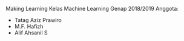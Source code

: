Making Learning
Kelas Machine Learning Genap 2018/2019
Anggota:
- Tatag Aziz Prawiro
- M.F. Hafizh
- Alif Ahsanil S